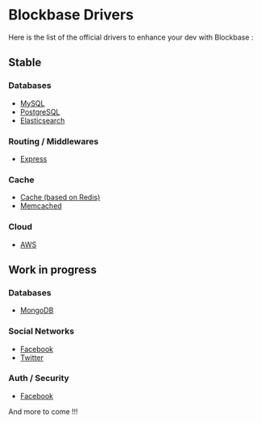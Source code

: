 # Blockbase Drivers
Here is the list of the official drivers to enhance your dev with Blockbase :

## Stable 
### Databases
- [MySQL](https://github.com/blacksmithstudio/blockbase-mysql)
- [PostgreSQL](https://github.com/blacksmithstudio/blockbase-postgresql)
- [Elasticsearch](https://github.com/blacksmithstudio/blockbase-elasticsearch)

### Routing / Middlewares
- [Express](https://github.com/blacksmithstudio/blockbase-express)

### Cache
- [Cache (based on Redis)](https://github.com/blacksmithstudio/blockbase-cache)
- [Memcached](https://github.com/blacksmithstudio/blockbase-memcached)

### Cloud
- [AWS](https://github.com/blacksmithstudio/blockbase-aws)


## Work in progress

### Databases
- [MongoDB](https://github.com/blacksmithstudio/blockbase-mongodb)

### Social Networks
- [Facebook](https://github.com/blacksmithstudio/blockbase-facebook)
- [Twitter](https://github.com/blacksmithstudio/blockbase-twitter)

### Auth / Security
- [Facebook](https://github.com/blacksmithstudio/blockbase-security)


And more to come !!!